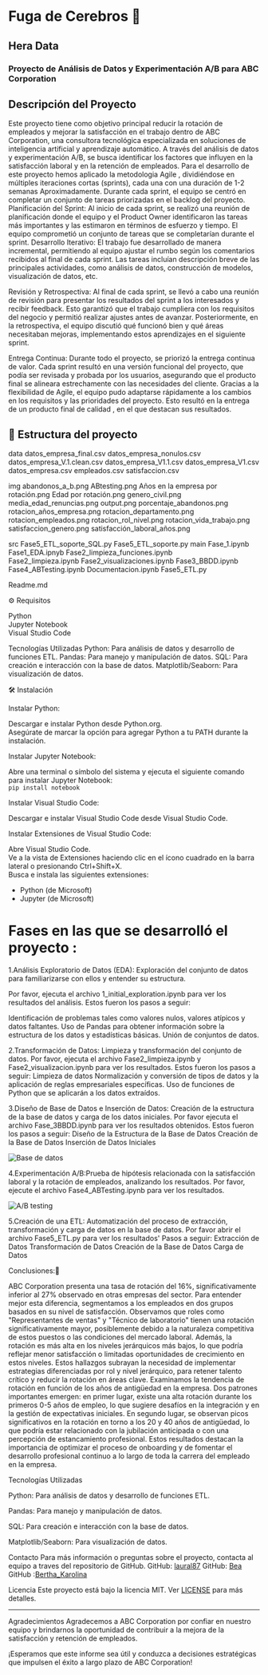 # Fuga de Cerebros 🧠
## Hera Data
### Proyecto de Análisis de Datos y Experimentación A/B para ABC Corporation

## Descripción del Proyecto
Este proyecto tiene como objetivo principal reducir la rotación de empleados y mejorar la satisfacción en el trabajo dentro de ABC Corporation, una consultora tecnológica especializada en soluciones de inteligencia artificial y aprendizaje automático. A través del análisis de datos y experimentación A/B, se busca identificar los factores que influyen en la satisfacción laboral y en la retención de empleados.
Para el desarrollo de este proyecto hemos aplicado la metodologia Agile , dividiéndose en múltiples iteraciones cortas (sprints), cada una con una duración de 1-2 semanas Aproximadamente. Durante cada sprint, el equipo se centró en completar un conjunto de tareas priorizadas en el backlog del proyecto.
Planificación del Sprint:
Al inicio de cada sprint, se realizó una reunión de planificación donde el equipo y el Product Owner identificaron las tareas más importantes y las estimaron en términos de esfuerzo y tiempo. El equipo comprometió un conjunto de tareas que se completarían durante el sprint.
Desarrollo Iterativo:
El trabajo fue desarrollado de manera incremental, permitiendo al equipo ajustar el rumbo según los comentarios recibidos al final de cada sprint. Las tareas incluían descripción breve de las principales actividades, como análisis de datos, construcción de modelos, visualización de datos, etc.

Revisión y Retrospectiva:
Al final de cada sprint, se llevó a cabo una reunión de revisión para presentar los resultados del sprint a los interesados y recibir feedback. Esto garantizó que el trabajo cumpliera con los requisitos del negocio y permitió realizar ajustes antes de avanzar. Posteriormente, en la retrospectiva, el equipo discutió qué funcionó bien y qué áreas necesitaban mejoras, implementando estos aprendizajes en el siguiente sprint.

Entrega Continua:
Durante todo el proyecto, se priorizó la entrega continua de valor. Cada sprint resultó en una versión funcional del proyecto, que podía ser revisada y probada por los usuarios, asegurando que el producto final se alineara estrechamente con las necesidades del cliente.
Gracias a la flexibilidad de Agile, el equipo pudo adaptarse rápidamente a los cambios en los requisitos y las prioridades del proyecto. Esto resultó en la entrega de  un producto final de calidad , en el que destacan sus resultados.  

## 🚧 Estructura del proyecto

data
datos_empresa_final.csv
datos_empresa_nonulos.csv
datos_empresa_V.1.clean.csv
datos_empresa_V1.1.csv
datos_empresa_V1.csv
datos_empresa.csv
empleados.csv
satisfaccion.csv

img
abandonos_a_b.png
ABtesting.png
Años en la empresa por rotación.png
Edad por rotación.png
genero_civil.png
media_edad_renuncias.png
output.png
porcentaje_abandonos.png
rotacion_años_empresa.png
rotacion_departamento.png
rotacion_empleados.png
rotacion_rol_nivel.png
rotacion_vida_trabajo.png
satisfaccion_genero.png
satisfacción_laboral_años.png

src
Fase5_ETL_soporte_SQL.py
Fase5_ETL_soporte.py
main 
Fase_1.ipynb  
Fase1_EDA.ipnyb
Fase2_limpieza_funciones.ipynb  
Fase2_limpieza.ipynb
Fase2_visualizaciones.ipynb
Fase3_BBDD.ipynb  
Fase4_ABTesting.ipynb 
Documentacion.ipynb
Fase5_ETL.py

Readme.md


⚙ Requisitos

Python  
Jupyter Notebook  
Visual Studio Code  

Tecnologías Utilizadas
Python: Para análisis de datos y desarrollo de funciones ETL.
Pandas: Para manejo y manipulación de datos.
SQL: Para creación e interacción con la base de datos.
Matplotlib/Seaborn: Para visualización de datos.


🛠 Instalación

Instalar Python:

Descargar e instalar Python desde Python.org.  
Asegúrate de marcar la opción para agregar Python a tu PATH durante la instalación.

Instalar Jupyter Notebook:

Abre una terminal o símbolo del sistema y ejecuta el siguiente comando para instalar Jupyter Notebook:  
`pip install notebook`

Instalar Visual Studio Code:

Descargar e instalar Visual Studio Code desde Visual Studio Code.

Instalar Extensiones de Visual Studio Code:

Abre Visual Studio Code.  
Ve a la vista de Extensiones haciendo clic en el ícono cuadrado en la barra lateral o presionando Ctrl+Shift+X.  
Busca e instala las siguientes extensiones:  
- Python (de Microsoft)  
- Jupyter (de Microsoft)  

# Fases en las que se desarrolló el proyecto :

1.Análisis Exploratorio de Datos (EDA): Exploración del conjunto de datos para familiarizarse con ellos y entender su estructura.

Por favor, ejecuta el archivo 1_initial_exploration.ipynb para ver los resultados del análisis. Estos fueron los pasos a seguir:

Identificación de problemas tales como valores nulos, valores atípicos y datos faltantes.
Uso de Pandas para obtener información sobre la estructura de los datos y estadísticas básicas.
Unión de conjuntos de datos.


2.Transformación de Datos: Limpieza y transformación del conjunto de datos.
Por favor, ejecuta el archivo Fase2_limpieza.ipynb y Fase2_visualizacion.ipynb para ver los resultados.
Estos fueron los pasos a seguir:
Limpieza de datos
Normalización y conversión de tipos de datos y la aplicación de reglas empresariales específicas. 
Uso de funciones de Python que se aplicarán a los datos extraídos.




3.Diseño de Base de Datos e Inserción de Datos: Creación de la estructura de la base de datos y carga de los datos iniciales.
Por favor ejecuta el archivo  Fase_3BBDD.ipynb para ver los resultados obtenidos.
Estos fueron los pasos a seguir:
Diseño de la Estructura de la Base de Datos
Creación de la Base de Datos
Inserción de Datos Iniciales
   

![Base de datos ](img/BBDD.png)


4.Experimentación A/B:Prueba de hipótesis relacionada con la satisfacción laboral y la rotación de empleados, analizando los resultados.
Por favor, ejecute el archivo Fase4_ABTesting.ipynb para ver los  resultados. 

   
   ![A/B testing](img/ABtesting.png)




5.Creación de una ETL: Automatización del proceso de extracción, transformación y carga de datos en la base de datos.
Por favor abrir el archivo Fase5_ETL.py para ver los resultados'
Pasos a seguir:
Extracción de Datos
Transformación de Datos
Creación de la Base de Datos
Carga de Datos
 
Conclusiones:📑

ABC Corporation presenta una tasa de rotación del 16%, significativamente inferior al 27% observado en otras empresas del sector. Para entender mejor esta diferencia, segmentamos a los empleados en dos grupos basados en su nivel de satisfacción.
Observamos que roles como "Representantes de ventas" y "Técnico de laboratorio" tienen una rotación significativamente mayor, posiblemente debido a la naturaleza competitiva de estos puestos o las condiciones del mercado laboral. Además, la rotación es más alta en los niveles jerárquicos más bajos, lo que podría reflejar menor satisfacción o limitadas oportunidades de crecimiento en estos niveles. Estos hallazgos subrayan la necesidad de implementar estrategias diferenciadas por rol y nivel jerárquico, para retener talento crítico y reducir la rotación en áreas clave.
Examinamos la tendencia de rotación en función de los años de antigüedad en la empresa. Dos patrones importantes emergen: en primer lugar, existe una alta rotación durante los primeros 0-5 años de empleo, lo que sugiere desafíos en la integración y en la gestión de expectativas iniciales. En segundo lugar, se observan picos significativos en la rotación en torno a los 20 y 40 años de antigüedad, lo que podría estar relacionado con la jubilación anticipada o con una percepción de estancamiento profesional. Estos resultados destacan la importancia de optimizar el proceso de onboarding y de fomentar el desarrollo profesional continuo a lo largo de toda la carrera del empleado en la empresa.

Tecnologías Utilizadas

Python: Para análisis de datos y desarrollo de funciones ETL.

Pandas: Para manejo y manipulación de datos.

SQL: Para creación e interacción con la base de datos.

Matplotlib/Seaborn: Para visualización de datos.

Contacto
Para más información o preguntas sobre el proyecto, contacta al equipo  a traves del repositorio de GitHub.
 GitHub: [laural87](https://github.com/laural87)
 GitHub: [Bea]( https://github.com/BeaDataArtist)
 GitHub :[Bertha_Karolina](https://github.com/910129023)

 Licencia
Este proyecto está bajo la licencia MIT. Ver [LICENSE](LICENSE) para más detalles.

---

Agradecimientos
Agradecemos a ABC Corporation por confiar en nuestro equipo y brindarnos la oportunidad de contribuir a la mejora de la satisfacción y retención de empleados.

¡Esperamos que este informe sea útil y conduzca a decisiones estratégicas que impulsen el éxito a largo plazo de ABC Corporation!
